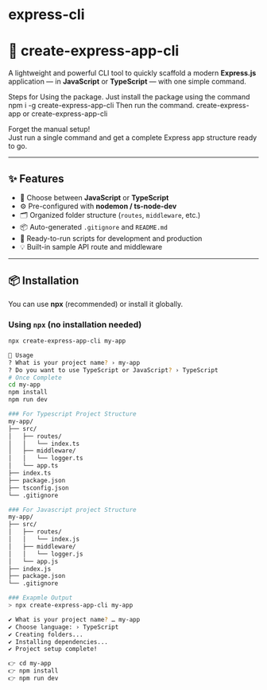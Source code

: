 # express-cli
# 🚀 create-express-app-cli

A lightweight and powerful CLI tool to quickly scaffold a modern **Express.js** application — in **JavaScript** or **TypeScript** — with one simple command.

Steps for Using the package.
Just install the package using the command
npm i -g create-express-app-cli
Then run the command.
create-express-app or
create-express-app-cli

Forget the manual setup!  
Just run a single command and get a complete Express app structure ready to go.

---

## ✨ Features

- 🧠 Choose between **JavaScript** or **TypeScript**
- ⚙️ Pre-configured with **nodemon / ts-node-dev**
- 🗂️ Organized folder structure (`routes`, `middleware`, etc.)
- 📦 Auto-generated `.gitignore` and `README.md`
- 🚀 Ready-to-run scripts for development and production
- 💡 Built-in sample API route and middleware

---

## 📦 Installation

You can use **npx** (recommended) or install it globally.

### Using `npx` (no installation needed)
```bash
npx create-express-app-cli my-app

🧰 Usage
? What is your project name? › my-app
? Do you want to use TypeScript or JavaScript? › TypeScript
# Once Complete
cd my-app
npm install
npm run dev

### For Typescript Project Structure
my-app/
├── src/
│   ├── routes/
│   │   └── index.ts
│   ├── middleware/
│   │   └── logger.ts
│   └── app.ts
├── index.ts
├── package.json
├── tsconfig.json
└── .gitignore

### For Javascript project Structure
my-app/
├── src/
│   ├── routes/
│   │   └── index.js
│   ├── middleware/
│   │   └── logger.js
│   └── app.js
├── index.js
├── package.json
└── .gitignore

### Exapmle Output
> npx create-express-app-cli my-app

✔ What is your project name? … my-app
✔ Choose language: › TypeScript
✔ Creating folders...
✔ Installing dependencies...
✔ Project setup complete!

👉 cd my-app
👉 npm install
👉 npm run dev

